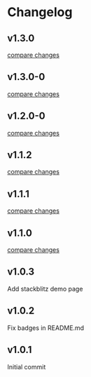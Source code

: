 # Changelog


## v1.3.0

[compare changes](https://github.com/hedint/vue3-social-sharing/compare/v1.3.0-0...v1.3.0)

## v1.3.0-0

[compare changes](https://github.com/hedint/vue3-social-sharing/compare/v1.2.0-0...v1.3.0-0)

## v1.2.0-0

[compare changes](https://github.com/hedint/vue3-social-sharing/compare/v1.1.1...v1.2.0-0)

## v1.1.2

[compare changes](https://github.com/hedint/vue3-social-sharing/compare/v1.1.1...v1.1.2)

## v1.1.1

[compare changes](https://github.com/hedint/vue3-social-sharing/compare/v1.1.0...v1.1.1)

## v1.1.0

[compare changes](https://github.com/hedint/vue3-social-sharing/compare/v1.0.3...v1.1.0)

## v1.0.3

Add stackblitz demo page

## v1.0.2

Fix badges in README.md

## v1.0.1

Initial commit

